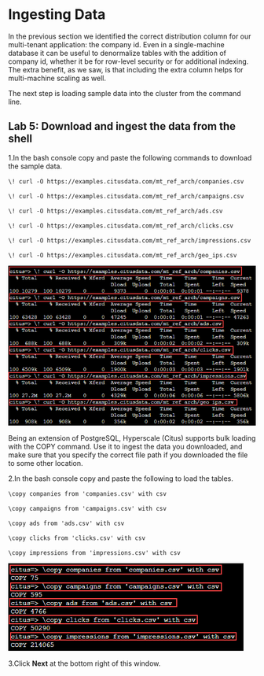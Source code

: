 # Ingesting Data

In the previous section we identified the correct distribution column for our multi-tenant application: the company id. Even in a single-machine database it can be useful to denormalize tables with the addition of company id, whether it be for row-level security or for additional indexing. The extra benefit, as we saw, is that including the extra column helps for multi-machine scaling as well.

The next step is loading sample data into the cluster from the command line.

## **Lab 5: Download and ingest the data from the shell**

1.In the bash console copy and paste the following commands to download the sample data.

```
\! curl -O https://examples.citusdata.com/mt_ref_arch/companies.csv 
```

```
\! curl -O https://examples.citusdata.com/mt_ref_arch/campaigns.csv 
```

```
\! curl -O https://examples.citusdata.com/mt_ref_arch/ads.csv 
```

```
\! curl -O https://examples.citusdata.com/mt_ref_arch/clicks.csv 
```

```
\! curl -O https://examples.citusdata.com/mt_ref_arch/impressions.csv 
```

```
\! curl -O https://examples.citusdata.com/mt_ref_arch/geo_ips.csv 
```

  ![](Images/6query.png)
  
Being an extension of PostgreSQL, Hyperscale (Citus) supports bulk loading with the COPY command. Use it to ingest the data you downloaded, and make sure that you specify the correct file path if you downloaded the file to some other location.

2.In the bash console copy and paste the following to load the tables.

```
\copy companies from 'companies.csv' with csv 
```
 
```
\copy campaigns from 'campaigns.csv' with csv 
```

```
\copy ads from 'ads.csv' with csv 
```

```
\copy clicks from 'clicks.csv' with csv 
```

```
\copy impressions from 'impressions.csv' with csv 
```   

  ![](Images/7query.png)
  
3.Click **Next** at the bottom right of this window.
